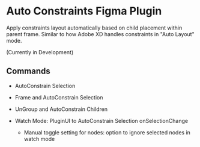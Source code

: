 # Auto Constraints Figma Plugin
Apply constraints layout automatically based on child placement within parent frame. Similar to how Adobe XD handles constraints in "Auto Layout" mode.

(Currently in Development)

## Commands
- AutoConstrain Selection
- Frame and AutoConstrain Selection
- UnGroup and AutoConstrain Children

- Watch Mode: PluginUI to AutoConstrain Selection onSelectionChange
  - Manual toggle setting for nodes: option to ignore selected nodes in watch mode

